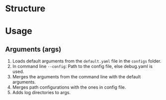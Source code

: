 # Structure

# Usage
## Arguments (args)
1. Loads default arguments from the `default.yaml` file in the `configs` folder.
2. In command line `--config`: Path to the config file, else debug.yaml is used.
3. Merges the arguments from the command line with the default arguments.
4. Merges path configurations with the ones in config file.
5. Adds log directories to args.